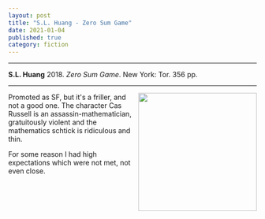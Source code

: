 ```yaml
---
layout: post
title: "S.L. Huang - Zero Sum Game"
date: 2021-01-04
published: true
category: fiction
---
```



***
<b>S.L. Huang</b> 2018. _Zero Sum Game_. New York: Tor. 356 pp.

***

<img align="right" width="240" src="https://i0.wp.com/www.tor.com/wp-content/uploads/2018/09/ZeroSumGame.jpg?fit=165%2C300&crop=0%2C0%2C100%2C251px&quality=100&ssl=1"> 
Promoted as SF, but it's a friller, and not a good one.  The character Cas Russell is an assassin-mathematician, gratuitously violent and the mathematics schtick is ridiculous and thin.


For some reason I had high expectations which were not met, not even close.

